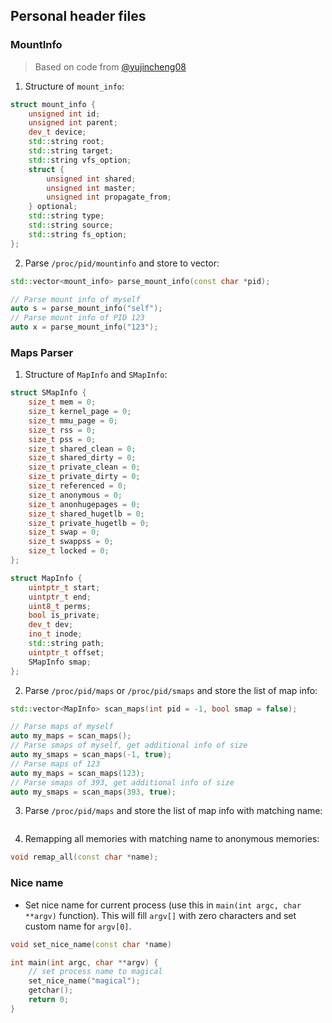 ## Personal header files

### MountInfo

> Based on code from [@yujincheng08](https://github.com/yujincheng08)

1. Structure of `mount_info`:

```cpp
struct mount_info {
    unsigned int id;
    unsigned int parent;
    dev_t device;
    std::string root;
    std::string target;
    std::string vfs_option;
    struct {
        unsigned int shared;
        unsigned int master;
        unsigned int propagate_from;
    } optional;
    std::string type;
    std::string source;
    std::string fs_option;
};
```

2. Parse `/proc/pid/mountinfo` and store to vector:

```cpp
std::vector<mount_info> parse_mount_info(const char *pid);
```
```cpp
// Parse mount info of myself
auto s = parse_mount_info("self");
// Parse mount info of PID 123
auto x = parse_mount_info("123");
```

### Maps Parser

1. Structure of `MapInfo` and `SMapInfo`:

```cpp
struct SMapInfo {
    size_t mem = 0;
    size_t kernel_page = 0;
    size_t mmu_page = 0;
    size_t rss = 0;
    size_t pss = 0;
    size_t shared_clean = 0;
    size_t shared_dirty = 0;
    size_t private_clean = 0;
    size_t private_dirty = 0;
    size_t referenced = 0;
    size_t anonymous = 0;
    size_t anonhugepages = 0;
    size_t shared_hugetlb = 0;
    size_t private_hugetlb = 0;
    size_t swap = 0;
    size_t swappss = 0;
    size_t locked = 0;
};

struct MapInfo {
    uintptr_t start;
    uintptr_t end;
    uint8_t perms;
    bool is_private;
    dev_t dev;
    ino_t inode;
    std::string path;
    uintptr_t offset;
    SMapInfo smap;
};
```

2. Parse `/proc/pid/maps` or `/proc/pid/smaps` and store the list of map info:

```cpp
std::vector<MapInfo> scan_maps(int pid = -1, bool smap = false);
```

```cpp
// Parse maps of myself
auto my_maps = scan_maps();
// Parse smaps of myself, get additional info of size
auto my_smaps = scan_maps(-1, true);
// Parse maps of 123
auto my_maps = scan_maps(123);
// Parse smaps of 393, get additional info of size
auto my_smaps = scan_maps(393, true);
```
3. Parse `/proc/pid/maps` and store the list of map info with matching name:

```cpp

```

4. Remapping all memories with matching name to anonymous memories:

```cpp
void remap_all(const char *name);
```

### Nice name

- Set nice name for current process (use this in `main(int argc, char **argv)` function). This will fill `argv[]` with zero characters and set custom name for `argv[0]`.

```cpp
void set_nice_name(const char *name)
```

```cpp
int main(int argc, char **argv) {
    // set process name to magical
    set_nice_name("magical");
    getchar();
    return 0;
}
```
